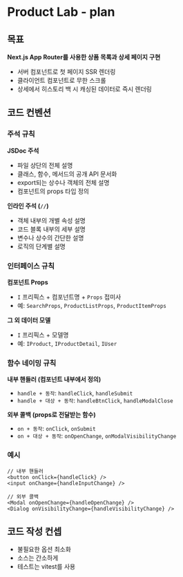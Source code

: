 # Product Lab - plan

## 목표

**Next.js App Router를 사용한 상품 목록과 상세 페이지 구현**

- 서버 컴포넌트로 첫 페이지 SSR 렌더링
- 클라이언트 컴포넌트로 무한 스크롤
- 상세에서 히스토리 백 시 캐싱된 데이터로 즉시 렌더링

## 코드 컨벤션

### 주석 규칙

**JSDoc 주석**

- 파일 상단의 전체 설명
- 클래스, 함수, 메서드의 공개 API 문서화
- export되는 상수나 객체의 전체 설명
- 컴포넌트의 props 타입 정의

**인라인 주석 (`//`)**

- 객체 내부의 개별 속성 설명
- 코드 블록 내부의 세부 설명
- 변수나 상수의 간단한 설명
- 로직의 단계별 설명

### 인터페이스 규칙

**컴포넌트 Props**

- `I` 프리픽스 + 컴포넌트명 + `Props` 접미사
- 예: `SearchProps`, `ProductListProps`, `ProductItemProps`

**그 외 데이터 모델**

- `I` 프리픽스 + 모델명
- 예: `IProduct`, `IProductDetail`, `IUser`

### 함수 네이밍 규칙

**내부 핸들러 (컴포넌트 내부에서 정의)**

- `handle + 동작`: `handleClick`, `handleSubmit`
- `handle + 대상 + 동작`: `handleBtnClick`, `handleModalClose`

**외부 콜백 (props로 전달받는 함수)**

- `on + 동작`: `onClick`, `onSubmit`
- `on + 대상 + 동작`: `onOpenChange`, `onModalVisibilityChange`

### 예시

```tsx
// 내부 핸들러
<button onClick={handleClick} />
<input onChange={handleInputChange} />

// 외부 콜백
<Modal onOpenChange={handleOpenChange} />
<Dialog onVisibilityChange={handleVisibilityChange} />
```

## 코드 작성 컨셉

- 불필요한 옵션 최소화
- 소스는 간소하게
- 테스트는 vitest를 사용
